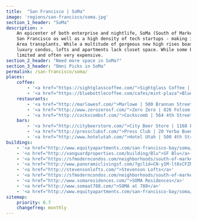 ```yaml
---
title:  "San Francisco | SoMa"
image: 'regions/san-francisco/soma.jpg'
section_1_header: "SoMa"
description: >
    An epicenter of both enterprise and nightlife, SoMa (South of Market) is home to the biggest building developments in 
    San Francisco as well as a high density of tech startups - making it one of the hottest neighborhoods for recent Bay 
    Area transplants. While a multitude of gorgeous new high rises boast spectacular views and convenience, many of the 
    luxury condos, lofts and apartments lack closet space. While some buildings have some storage on site, availability is 
    limited and often very expensive. 
section_2_header: "Need more space in SoMa?"
section_3_header: "Omni Picks in SoMa"
permalink: /san-francisco/soma/
places:
    coffee:
        - '<a href="https://sightglasscoffee.com/">Sightglass Coffee | 270 7th Street</a>'
        - '<a href="https://bluebottlecoffee.com/cafes/mint-plaza">Blue Bottle | 66 Mint Plaza</a>'
    restaurants:
        - '<a href="http://marlowesf.com/">Marlowe | 500 Brannan Street</a>'
        - '<a href="http://www.zerozerosf.com/">Zero Zero | 826 Folsom Street</a>'
        - '<a href="http://cockscombsf.com/">Cockscomb | 564 4th Street</a>'
    bars:
        - '<a href="http://citybeerstore.com/">City Beer Store | 1168 Folsom Street</a>'
        - '<a href="http://pressclubsf.com/">Press Club | 20 Yerba Buena Lane</a>'
        - '<a href="http://www.hotelutah.com/">Hotel Utah | 500 4th Street</a>'
buildings:
    - '<a href="http://www.equityapartments.com/san-francisco-bay/soma/77-bluxome-apartments">77 Bluxome Apartments</a>'
    - '<a href="http://vanguardproperties.com/building/Blu">SF Blu</a>'
    - '<a href="https://sfmoderncondos.com/neighborhoods/south-of-market-soma/the-palms/">The Palms</a>'
    - '<a href="http://www.panoramiclivingsf.com/?gclid=CN-y1M-lt8sCFZNgfgod78EA7g">Panoramic Residences</a>'
    - '<a href="http://stevensonlofts.com/">Stevenson Lofts</a>'
    - '<a href="https://sfmoderncondos.com/neighborhoods/south-of-market-soma/soma-grand/">SOMA Grand</a>'
    - '<a href="http://www.somaresidences.com/">SOMA Residences</a>'
    - '<a href="http://www.somaat788.com/">SOMA at 788</a>'
    - '<a href="http://www.equityapartments.com/san-francisco-bay/soma/soma-square-apartments">Soma Square</a>'
sitemap:
    priority: 0.7
    changefreq: monthly
---
```

